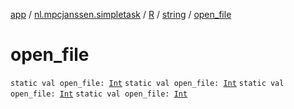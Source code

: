 [app](../../../index.md) / [nl.mpcjanssen.simpletask](../../index.md) / [R](../index.md) / [string](index.md) / [open_file](.)

# open_file

`static val open_file: `[`Int`](https://kotlinlang.org/api/latest/jvm/stdlib/kotlin/-int/index.html)
`static val open_file: `[`Int`](https://kotlinlang.org/api/latest/jvm/stdlib/kotlin/-int/index.html)
`static val open_file: `[`Int`](https://kotlinlang.org/api/latest/jvm/stdlib/kotlin/-int/index.html)
`static val open_file: `[`Int`](https://kotlinlang.org/api/latest/jvm/stdlib/kotlin/-int/index.html)